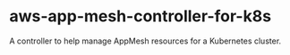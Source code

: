 # aws-app-mesh-controller-for-k8s
A controller to help manage AppMesh resources for a Kubernetes cluster.
